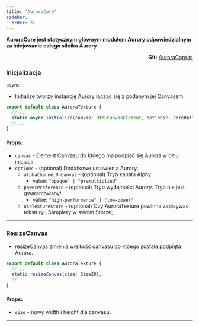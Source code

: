 ```yaml
---
title: "AuroraCore"
sidebar:
  order: 31
---
```


**AuroraCore jest statycznym głównym modułem Aurory odpowiedzialnym za inicjowanie całego silnika Aurory**

<div style="text-align: right"> <b>Git:</b> <a
href="https://github.com/Tolethrien/GameEngine-core/blob/dev/src/core/aurora/auroraCore.ts" 
 style="cursor:pointer">AuroraCore.ts</a> </div>

### Inicjalizacja

`async`

- Initialize tworzy instancję Aurory łącząc się z podanym jej Canvasem.

```ts title="AuroraCore.ts"
export default class AuroraTexture {
  //...
  static async initialize(canvas: HTMLCanvasElement, options?: CoreOptions);
  //...
}
```

#### Props:

- `canvas` - Element Canvasu do któego ma podpiąć się Aurora w celu inicjacji.
- `options` - (optional) Dodatkowe ustawienia Aurory.
  - `alphaChannelOnCanvas` - (optional) Tryb kanału Alphy
    - value: `"opaque" | "premultiplied"`
  - `powerPreference` - (optional) Tryb wydajności Aurory. Tryb nie jest gwarantowany!
    - value: `"high-performance" | "low-power"`
  - `useTextureStore` - (optional) Czy AuroraTexture powinna zapisywac tekstury i Samplery w swoim Storze;

<hr/>

### ResizeCanvas

- resizeCanvas zmienia wielkość canvasu do któego została podpięta Aurora.

```ts title="AuroraCore.ts"
export default class AuroraTexture {
  //...
  static resizeCanvas(size: Size2D);
  //...
}
```

#### Props:

- `size` - nowy width i height dla canvasu.

<hr/>
